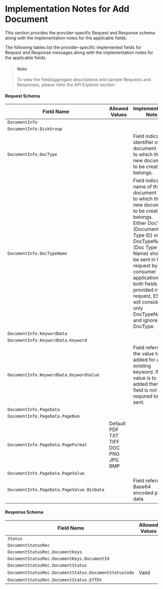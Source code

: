 # Implementation Notes for Add Document
This section provides the provider-specific Request and Response schema along with the implementation notes for the applicable fields.
<!-- 
type: tab 
titles: Premier, 
-->


The following tables list the provider-specific implemented fields for Request and Response messages along with the implementation notes for the applicable fields. 


<!-- theme: info -->
> #### Note
> 
> To view the field/aggregate descriptions and sample Requests and Responses, please refer the API Explorer section


#### Request Schema
|Field Name|Allowed Values|Implementation Note|
|----|----|----|
|`DocumentInfo`||  |
|`DocumentInfo.DiskGroup`||  |
|`DocumentInfo.DocType`||Field indicates identifier of document type to which the new document to be created belongs.|
|`DocumentInfo.DocTypeName`||Field indicates name of the document type to which the new document to be created belongs.<br>Either DocType (Document Type ID) or DocTypeName (Doc Type Name) should be sent in the request by consumer application. If both fields are provided in the request, ESF will consider only DocTypeName and ignore DocType.|
|`DocumentInfo.KeywordData`||  |
|`DocumentInfo.KeywordData.Keyword`||  |
|`DocumentInfo.KeywordData.KeywordValue`||Field refers to the value to be added for an existing keyword. If no value is to be added then, this field is not required to be sent.|
|`DocumentInfo.PageData`||  |
|`DocumentInfo.PageData.PageNum`||  |
|`DocumentInfo.PageData.PageFormat`|Default<br>PDF<br>TXT<br>TIFF<br>DOC<br>PNG<br>JPG<br>BMP|  |
|`DocumentInfo.PageData.PageValue`||  |
|`DocumentInfo.PageData.PageValue.BinData`||Field refers to Base64 encoded page data.|
#### Response Schema
|Field Name|Allowed Values|Implementation Note|
|----|----|----|
|`Status`||  |
|`DocumentStatusRec`||  |
|`DocumentStatusRec.DocumentKeys`||  |
|`DocumentStatusRec.DocumentKeys.DocumentId`||  |
|`DocumentStatusRec.DocumentStatus`||  |
|`DocumentStatusRec.DocumentStatus.DocumentStatusCode`|Valid|  |
|`DocumentStatusRec.DocumentStatus.EffDt`||  |
<!-- type: tab-end -->
